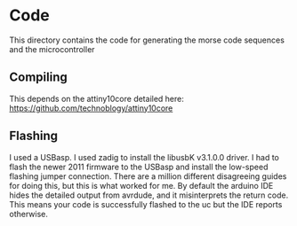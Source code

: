 # Code

This directory contains the code for generating the morse code
sequences and the microcontroller

## Compiling

This depends on the attiny10core detailed here: https://github.com/technoblogy/attiny10core

## Flashing

I used a USBasp. I used zadig to install the libusbK v3.1.0.0 driver. I had to flash the newer 2011 firmware to the USBasp and install the low-speed flashing jumper connection. There are a million different disagreeing guides for doing this, but this is what worked for me. By default the arduino IDE hides the detailed output from avrdude, and it misinterprets the return code. This means your code is successfully flashed to the uc but the IDE reports otherwise.